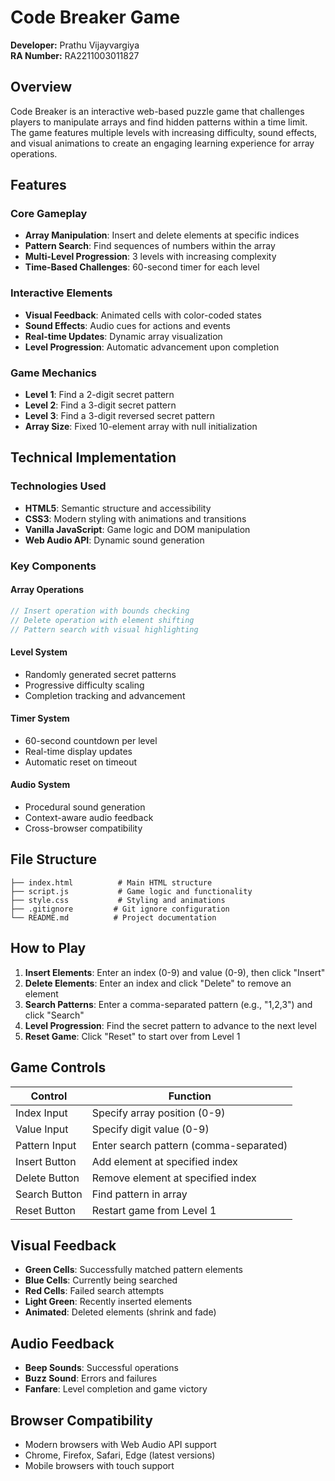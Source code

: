 # Code Breaker Game

**Developer:** Prathu Vijayvargiya  
**RA Number:** RA2211003011827

## Overview

Code Breaker is an interactive web-based puzzle game that challenges players to manipulate arrays and find hidden patterns within a time limit. The game features multiple levels with increasing difficulty, sound effects, and visual animations to create an engaging learning experience for array operations.

## Features

### Core Gameplay
- **Array Manipulation**: Insert and delete elements at specific indices
- **Pattern Search**: Find sequences of numbers within the array
- **Multi-Level Progression**: 3 levels with increasing complexity
- **Time-Based Challenges**: 60-second timer for each level

### Interactive Elements
- **Visual Feedback**: Animated cells with color-coded states
- **Sound Effects**: Audio cues for actions and events
- **Real-time Updates**: Dynamic array visualization
- **Level Progression**: Automatic advancement upon completion

### Game Mechanics
- **Level 1**: Find a 2-digit secret pattern
- **Level 2**: Find a 3-digit secret pattern  
- **Level 3**: Find a 3-digit reversed secret pattern
- **Array Size**: Fixed 10-element array with null initialization

## Technical Implementation

### Technologies Used
- **HTML5**: Semantic structure and accessibility
- **CSS3**: Modern styling with animations and transitions
- **Vanilla JavaScript**: Game logic and DOM manipulation
- **Web Audio API**: Dynamic sound generation

### Key Components

#### Array Operations
```javascript
// Insert operation with bounds checking
// Delete operation with element shifting
// Pattern search with visual highlighting
```

#### Level System
- Randomly generated secret patterns
- Progressive difficulty scaling
- Completion tracking and advancement

#### Timer System
- 60-second countdown per level
- Real-time display updates
- Automatic reset on timeout

#### Audio System
- Procedural sound generation
- Context-aware audio feedback
- Cross-browser compatibility

## File Structure

```
├── index.html          # Main HTML structure
├── script.js           # Game logic and functionality
├── style.css           # Styling and animations
├── .gitignore         # Git ignore configuration
└── README.md          # Project documentation
```

## How to Play

1. **Insert Elements**: Enter an index (0-9) and value (0-9), then click "Insert"
2. **Delete Elements**: Enter an index and click "Delete" to remove an element
3. **Search Patterns**: Enter a comma-separated pattern (e.g., "1,2,3") and click "Search"
4. **Level Progression**: Find the secret pattern to advance to the next level
5. **Reset Game**: Click "Reset" to start over from Level 1

## Game Controls

| Control | Function |
|---------|----------|
| Index Input | Specify array position (0-9) |
| Value Input | Specify digit value (0-9) |
| Pattern Input | Enter search pattern (comma-separated) |
| Insert Button | Add element at specified index |
| Delete Button | Remove element at specified index |
| Search Button | Find pattern in array |
| Reset Button | Restart game from Level 1 |

## Visual Feedback

- **Green Cells**: Successfully matched pattern elements
- **Blue Cells**: Currently being searched
- **Red Cells**: Failed search attempts
- **Light Green**: Recently inserted elements
- **Animated**: Deleted elements (shrink and fade)

## Audio Feedback

- **Beep Sounds**: Successful operations
- **Buzz Sound**: Errors and failures
- **Fanfare**: Level completion and game victory

## Browser Compatibility

- Modern browsers with Web Audio API support
- Chrome, Firefox, Safari, Edge (latest versions)
- Mobile browsers with touch support